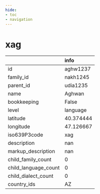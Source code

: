 ```yaml
---
hide:
- toc
- navigation
---
```

# xag
|                      | info      |
|:---------------------|:----------|
| id                   | aghw1237  |
| family_id            | nakh1245  |
| parent_id            | udia1235  |
| name                 | Aghwan    |
| bookkeeping          | False     |
| level                | language  |
| latitude             | 40.374444 |
| longitude            | 47.126667 |
| iso639P3code         | xag       |
| description          | nan       |
| markup_description   | nan       |
| child_family_count   | 0         |
| child_language_count | 0         |
| child_dialect_count  | 0         |
| country_ids          | AZ        |